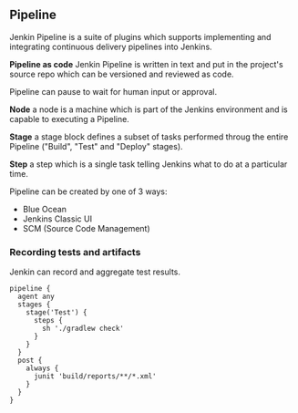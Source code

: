 
## Pipeline ##

Jenkin Pipeline is a suite of plugins which supports implementing and integrating continuous delivery pipelines into Jenkins.    

**Pipeline as code** Jenkin Pipeline is written in text and put in the project's source repo which can be versioned and reviewed as code.   

Pipeline can pause to wait for human input or approval.  

**Node** a node is a machine which is part of the Jenkins environment and is capable to executing a Pipeline.    

**Stage** a stage block defines a subset of tasks performed throug the entire Pipeline ("Build", "Test" and "Deploy" stages).   

**Step** a step which is a single task telling Jenkins what to do at a particular time.   

Pipeline can be created by one of 3 ways:  

* Blue Ocean 
* Jenkins Classic UI 
* SCM (Source Code Management)


### Recording tests and artifacts ###

Jenkin can record and aggregate test results. 

```
pipeline { 
  agent any 
  stages {
    stage('Test') {
      steps {
        sh './gradlew check'
      }
    }
  }
  post {
    always {
      junit 'build/reports/**/*.xml'
    }
  }
}
```



